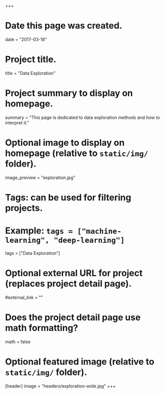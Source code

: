 +++
# Date this page was created.
date = "2017-03-18"

# Project title.
title = "Data Exploration"

# Project summary to display on homepage.
summary = "This page is dedicated to data exploration methods and how to interpret it."

# Optional image to display on homepage (relative to `static/img/` folder).
image_preview = "exploration.jpg"

# Tags: can be used for filtering projects.
# Example: `tags = ["machine-learning", "deep-learning"]`
tags = ["Data Exploration"]

# Optional external URL for project (replaces project detail page).
#external_link = ""

# Does the project detail page use math formatting?
math = false

# Optional featured image (relative to `static/img/` folder).
[header]
image = "headers/exploration-wide.jpg"
+++

